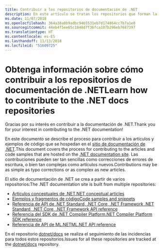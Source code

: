 ```yaml
---
title: Contribuir a los repositorios de documentación de .NET
description: En este artículo se tratan los repositorios que forman la documentación de .NET.
ms.date: 11/07/2018
ms.openlocfilehash: 364a38a0b9adbc9465531eb7d174864cc7b7a1e0
ms.sourcegitcommit: 44eb4f5ee65c1848d7f36fca107b296eb7687397
ms.translationtype: HT
ms.contentlocale: es-ES
ms.lasthandoff: 11/13/2018
ms.locfileid: "51609725"
---
```

# <a name="learn-how-to-contribute-to-the-net-docs-repositories"></a><span data-ttu-id="e44c8-103">Obtenga información sobre cómo contribuir a los repositorios de documentación de .NET</span><span class="sxs-lookup"><span data-stu-id="e44c8-103">Learn how to contribute to the .NET docs repositories</span></span>

<span data-ttu-id="e44c8-104">Gracias por su interés en contribuir a la documentación de .NET.</span><span class="sxs-lookup"><span data-stu-id="e44c8-104">Thank you for your interest in contributing to the .NET documentation!</span></span>

<span data-ttu-id="e44c8-105">En este documento se describe el proceso para contribuir a los artículos y ejemplos de código que se hospedan en el [sitio de documentación de .NET](https://docs.microsoft.com/dotnet).</span><span class="sxs-lookup"><span data-stu-id="e44c8-105">This document covers the process for contributing to the articles and code samples that are hosted on the [.NET documentation site](https://docs.microsoft.com/dotnet).</span></span> <span data-ttu-id="e44c8-106">Las contribuciones pueden ser tan sencillas como correcciones de errores de escritura, o bien tan complejas como artículos nuevos.</span><span class="sxs-lookup"><span data-stu-id="e44c8-106">Contributions may be as simple as typo corrections or as complex as new articles.</span></span>

<span data-ttu-id="e44c8-107">El sitio de documentación de .NET se crea a partir de varios repositorios:</span><span class="sxs-lookup"><span data-stu-id="e44c8-107">The .NET documentation site is built from multiple repositories:</span></span>

- [<span data-ttu-id="e44c8-108">Artículos conceptuales de .NET</span><span class="sxs-lookup"><span data-stu-id="e44c8-108">.NET conceptual articles</span></span>](https://github.com/dotnet/docs)
- [<span data-ttu-id="e44c8-109">Ejemplos y fragmentos de código</span><span class="sxs-lookup"><span data-stu-id="e44c8-109">Code samples and snippets</span></span>](https://github.com/dotnet/samples)
- [<span data-ttu-id="e44c8-110">Referencia de API de .NET Standard, .NET Core, .NET Framework </span><span class="sxs-lookup"><span data-stu-id="e44c8-110">.NET Standard, .NET Core, .NET Framework API reference</span></span>](https://github.com/dotnet/dotnet-api-docs)
- [<span data-ttu-id="e44c8-111">Referencia del SDK de .NET Compiler Platform</span><span class="sxs-lookup"><span data-stu-id="e44c8-111">.NET Compiler Platform SDK reference</span></span>](https://github.com/dotnet/roslyn-api-docs)
- [<span data-ttu-id="e44c8-112">Referencia de API de ML.NET</span><span class="sxs-lookup"><span data-stu-id="e44c8-112">ML.NET API reference</span></span>](https://github.com/dotnet/ml-api-docs)

<span data-ttu-id="e44c8-113">En el repositorio [dotnet/docs](https://github.com/dotnet/docs/issues) se realiza el seguimiento de las incidencias para todos estos repositorios.</span><span class="sxs-lookup"><span data-stu-id="e44c8-113">Issues for all these repositories are tracked at the [dotnet/docs](https://github.com/dotnet/docs/issues) repository.</span></span>
